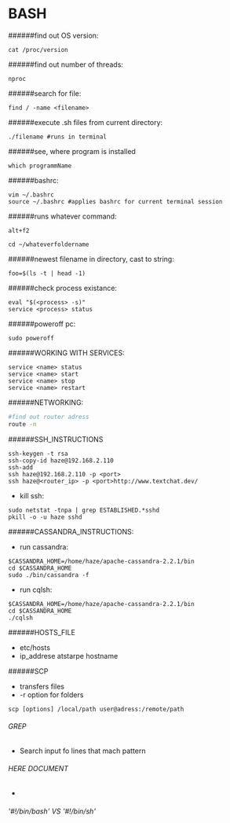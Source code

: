 BASH
====

######find out OS version:

```
cat /proc/version
```

######find out number of threads:

```
nproc
```

######search for file:

```
find / -name <filename>
```

######execute .sh files from current directory:

```
./filename #runs in terminal
```
######see, where program is installed

```
which programmName
```

######bashrc:

```
vim ~/.bashrc
source ~/.bashrc #applies bashrc for current terminal session
```

######runs whatever command:

```
alt+f2
```

```
cd ~/whateverfoldername
```
######newest filename in directory, cast to string:

```
foo=$(ls -t | head -1)
```

######check process existance:

```
eval "$(<process> -s)"
service <process> status
```

######poweroff pc:

```
sudo poweroff
```
######WORKING WITH SERVICES:

```
service <name> status
service <name> start
service <name> stop
service <name> restart
```

######NETWORKING:

```bash
#find out router adress
route -n
```

######SSH_INSTRUCTIONS

```
ssh-keygen -t rsa
ssh-copy-id haze@192.168.2.110
ssh-add
ssh haze@192.168.2.110 -p <port>
ssh haze@<router_ip> -p <port>http://www.textchat.dev/
```

* kill ssh:

```
sudo netstat -tnpa | grep ESTABLISHED.*sshd
pkill -o -u haze sshd
```

######CASSANDRA_INSTRUCTIONS:

* run cassandra:
```
$CASSANDRA_HOME=/home/haze/apache-cassandra-2.2.1/bin
cd $CASSANDRA_HOME
sudo ./bin/cassandra -f
```

* run cqlsh:
```
$CASSANDRA_HOME=/home/haze/apache-cassandra-2.2.1/bin
cd $CASSANDRA_HOME
./cqlsh
```

######HOSTS_FILE

* etc/hosts
* ip_addrese atstarpe hostname

######SCP

* transfers files
* -r option for folders

```
scp [options] /local/path user@adress:/remote/path
```
###### GREP

* Search input fo lines that mach  pattern

###### HERE DOCUMENT

* 

###### '#!/bin/bash' VS '#!/bin/sh'




